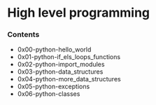 # High level programming

### Contents
* 0x00-python-hello_world
* 0x01-python-if_els_loops_functions
* 0x02-python-import_modules
* 0x03-python-data_structures
* 0x04-python-more_data_structures
* 0x05-python-exceptions
* 0x06-python-classes
